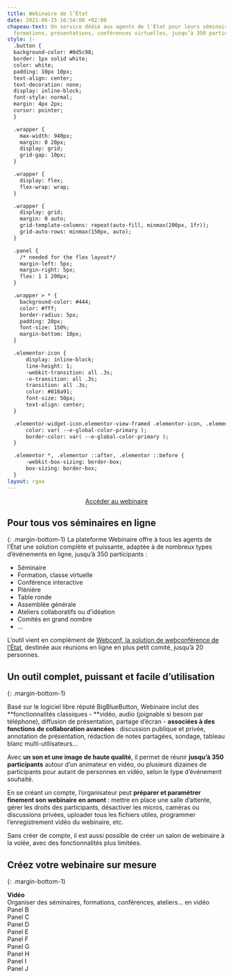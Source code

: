 ```yaml
---
title: Webinaire de l’État
date: 2021-06-15 16:54:00 +02:00
chapeau-text: Un service dédié aux agents de l'État pour leurs séminaires en ligne,
  formations, présentations, conférences virtuelles, jusqu’à 350 participants.
style: |-
  .button {
  background-color: #0d5c98;
  border: 1px solid white;
  color: white;
  padding: 10px 10px;
  text-align: center;
  text-decoration: none;
  display: inline-block;
  font-style: normal;
  margin: 4px 2px;
  cursor: pointer;
  }

  .wrapper {
    max-width: 940px;
    margin: 0 20px;
    display: grid;
    grid-gap: 10px;
  }

  .wrapper {
    display: flex;
    flex-wrap: wrap;
  }

  .wrapper {
    display: grid;
    margin: 0 auto;
    grid-template-columns: repeat(auto-fill, minmax(200px, 1fr));
    grid-auto-rows: minmax(150px, auto);
  }

  .panel {
    /* needed for the flex layout*/
    margin-left: 5px;
    margin-right: 5px;
    flex: 1 1 200px;
  }

  .wrapper > * {
    background-color: #444;
    color: #fff;
    border-radius: 5px;
    padding: 20px;
    font-size: 150%;
    margin-bottom: 10px;
  }

  .elementor-icon {
      display: inline-block;
      line-height: 1;
      -webkit-transition: all .3s;
      -o-transition: all .3s;
      transition: all .3s;
      color: #818a91;
      font-size: 50px;
      text-align: center;
  }

  .elementor-widget-icon.elementor-view-framed .elementor-icon, .elementor-widget-icon.elementor-view-default .elementor-icon {
      color: var( --e-global-color-primary );
      border-color: var( --e-global-color-primary );
  }

  .elementor *, .elementor ::after, .elementor ::before {
      -webkit-box-sizing: border-box;
      box-sizing: border-box;
  }
layout: rgaa
---
```


<p align="center"><a href="http://www.webinaire.numerique.gouv.fr/" class="button" title="Accéder au webinaire - Lien externe">Accéder au webinaire</a></p>

## Pour tous vos séminaires en ligne
{: .margin-bottom-1}
La plateforme Webinaire offre à tous les agents de l’État une solution complète et puissante, adaptée à de nombreux types d’événements en ligne, jusqu’à 350 participants :

* Séminaire
* Formation, classe virtuelle
* Conférence interactive
* Plénière
* Table ronde
* Assemblée générale
* Ateliers collaboratifs ou d’idéation
* Comités en grand nombre
* …

L’outil vient en complément de [Webconf, la solution de  webconférence de l’État](https://www.numerique.gouv.fr/outils-agents/webconference-etat/ "Webconf, la solution de  webconférence de l’État - Lien externe"), destinée aux réunions en ligne en plus petit comité, jusqu’à 20 personnes.

## Un outil complet, puissant et facile d’utilisation
{: .margin-bottom-1}

Basé sur le logiciel libre réputé BigBlueButton, Webinaire inclut des **fonctionnalités classiques - **vidéo, audio (joignable si besoin par téléphone), diffusion de présentation, partage d’écran - **associées à des** **fonctions de collaboration avancées** : discussion publique et privée, annotation de présentation, rédaction de notes partagées, sondage, tableau blanc multi-utilisateurs…

Avec **un son et une image de haute qualité**, il permet de réunir **jusqu’à 350 participants** autour d’un animateur en vidéo, ou plusieurs dizaines de participants pour autant de personnes en vidéo, selon le type d’événement souhaité.

En se créant un compte, l’organisateur peut **préparer et paramétrer finement son webinaire** **en amont** : mettre en place une salle d’attente, gérer les droits des participants, désactiver les micros, caméras ou discussions privées, uploader tous les fichiers utiles, programmer l’enregistrement vidéo du webinaire, etc.

Sans créer de compte, il est aussi possible de créer un salon de webinaire à la volée, avec des fonctionnalités plus limitées.

## Créez votre webinaire sur mesure
{: .margin-bottom-1}

<div class="wrapper">
  <div class="panel"><b>Vidéo</b>
<br>Organiser des séminaires, formations, conférences, ateliers… en vidéo
</div>
  <div class="panel">Panel B</div>
  <div class="panel">Panel C</div>
  <div class="panel">Panel D</div>
  <div class="panel">Panel E</div>
  <div class="panel">Panel F</div>
  <div class="panel">Panel G</div>
  <div class="panel">Panel H</div>
  <div class="panel">Panel I</div>
  <div class="panel">Panel J</div>
</div>